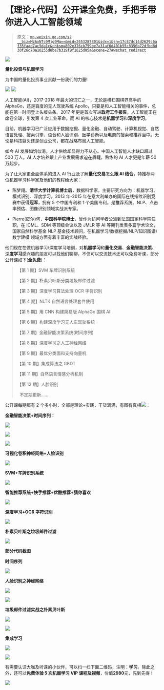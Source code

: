 # 【理论+代码】公开课全免费，手把手带你进入人工智能领域

> 原文：[`mp.weixin.qq.com/s?__biz=MzAxNTc0Mjg0Mg==&mid=2653287801&idx=1&sn=17c87dc14d2629c6af35faad7ac5da1c&chksm=802e376cb759be7a31af6d401b55c8356b72dfbd8d30f26c70a10255d8be7b319f9f1825d05a&scene=27#wechat_redirect`](http://mp.weixin.qq.com/s?__biz=MzAxNTc0Mjg0Mg==&mid=2653287801&idx=1&sn=17c87dc14d2629c6af35faad7ac5da1c&chksm=802e376cb759be7a31af6d401b55c8356b72dfbd8d30f26c70a10255d8be7b319f9f1825d05a&scene=27#wechat_redirect)

![](img/0c3ddf05156b60d71602451bec763375.png)

**量化投资与机器学习**

为中国的量化投资事业贡献一份我们的力量!

![](img/a8465e65bf54c375c9f3fba202bb9d86.png) ![](img/70f852b412b4ec40489fcd4c5d400e14.png)

人工智能(AI)，2017-2018 年最火的词汇之一，无论是横扫围棋界高手的 AlphaGo，还是百度的无人驾驶系统 Apollo，只要是和人工智能相关的事件，总能在第一时间登上头版头条。2017 年更是首次写进**政府工作报告**，人工智能正在席卷全球，引发第 4 次工业革命，而 AI 的核心技术是**机器学习**和**深度学习**。 

目前，机器学习已广泛应用于数据挖掘、量化金融、自动驾驶、计算机视觉、自然语言处理、搜索引擎、语音和人脸识别、医学诊断以及电商的搜索和推荐当中。无论是科技巨头还是创业公司，都在战略布局人工智能。

如今 AI 发展如饥似渴，人才供给却显得力不从心。中国人工智能人才缺口超过 500 万人，AI 人才培养跟上产业发展需求迫在眉睫，熟练的 AI 人才更是年薪 50 万起步。

为了让大家更全面体系的进入 AI 行业及了解**量化交易**怎么**跟 AI 结合**，特推荐两位机器学习科学家及他们的教程给大家：

*   陈梦翔。**清华大学计算机博士后**，数据科学家，主要研究方向为：机器学习、模式识别、深度学习。2013 年-2015 年在意大利举办的国际在线指纹识别竞赛中获得**冠军**，拥有 5 个中国专利和 1 个美国专利，是推荐系统、NLP、点击率预估、图像识别领域实战派专家。

*   Pierre(皮尔)何，**中国科学院博士**，曾作为访问学者公派到法国国家科学院任职，在 ICML、SDM 等顶级会议以及 JMLR 等 AI 等期刊发表多篇学术论文，国家自然科学基金 NLP 基金技术顾问，在机器学习/数据挖掘/NLP/知识图谱/数学建模 领域方面有着丰富的实战经验。

他们现在在做机器学习\深度学习培训，对**机器学习**和**量化交易**、**金融智能决策**、深**度学习**感兴趣的朋友可以找他们聊聊，不仅可以交流技术还可以免费听课，部分公开课如下(**全免费**)：

> 【第 1 期】SVM 车牌识别系统
> 
> 【第 2 期】朴素贝叶斯分类垃圾邮件过滤
> 
> 【第 3 期】深度学习算法处理 OCR 字符识别
> 
> 【第 4 期】NLTK 自然语言处理套件使用
> 
> 【第 5 期】用 CNN 构建简易版 AlphaGo 围棋 AI
> 
> 【第 6 期】构建深度学习无人车驾驶系统
> 
> 【第 7 期】金融智能决策系统(时间序列)
> 
> 【第 8 期】深度学习之人工神经网络
> 
> 【第 9 期】最优分类面和支持向量机
> 
> 【第 10 期】集成算法之 GBDT
> 
> 【第 11 期】自然语言情感分析机制
> 
> 【第 12 期】人脸识别
> 
>   不定期更新......

公开课每期都有 2 个多小时，全部是理论+实践，干货满满，有图有真相![](img/844df242a44463f609abe1ca09011e1f.png)：

**金融智能决策+时间序列：**

![](img/6ebecda62b30f8cd2a3bc651352491cd.png)

![](img/5687415ffe05766da3220c3b5c320a01.png)

![](img/2bfebd4b3dc785396aacda29c7b58e67.png)

**可视化卷积神经网络+人脸识别**

![](img/d48d94d2d034f1daf74c2e6cd8fd96f2.png)

**SVM+车牌识别系统**

![](img/671020a757dd8f5658309e9858fa413a.png)

**智能推荐系统+快手推荐+优酷推荐+猜你喜欢**

![](img/f426f6b05ff9b3e67f7776f2e1d33191.png)

**深度学习+OCR 字符识别**

![](img/6bbd9b5e4216187a4cb01f76761cb4be.png)

**朴素贝叶斯之垃圾邮件过滤**

![](img/83bd264cf83fd84b6fa3d158c3edf865.png)

**部分代码截图**

**时间序列**

![](img/9ae41a83f1621d62b5c79d82aafaf1c1.png)

**人脸识别之神经网络**

![](img/fc1b92aa9b25e8969862f1a0ae6d7e41.png)

![](img/9dbb2a4b37afdc55478761d1a3b7dc2b.png)

**垃圾邮件过滤实战之朴素贝叶斯**

![](img/fb587717dadae77e61f97c0302690a77.png)

![](img/f94421cf5c1994ad232375ea5b2eadda.png)

**集成学习**

![](img/9dd33e789db8a32ffd9c6fde277b345e.png)

![](img/c6b79812658f148232fee17c8144c73d.png)

有需要认识大咖及听课的小伙伴，可以扫一扫下面二维码，注明：**学习**。除此之外，还可以**免费体验 5 次机器学习 VIP 课程及视频**，价值**2980**元，先到先得！

![](img/882127aaa2b8fc63c8b7376bbbe593f0.png)